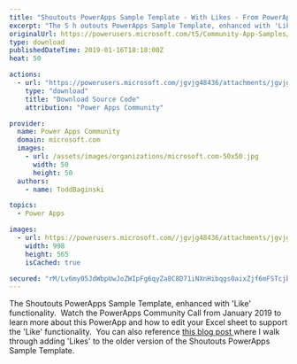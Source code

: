 ```yaml
---
title: "Shoutouts PowerApps Sample Template - With Likes - From PowerApps January 2019 Community Call"
excerpt: "The S h outouts PowerApps Sample Template, enhanced with 'Like' functionality. Watch the PowerApps Community Call from January 2019 to learn more"
originalUrl: https://powerusers.microsoft.com/t5/Community-App-Samples/Shoutouts-PowerApps-Sample-Template-With-Likes-From-PowerApps/td-p/205643
type: download
publishedDateTime: 2019-01-16T18:18:00Z
heat: 50

actions:
  - url: "https://powerusers.microsoft.com/jgvjg48436/attachments/jgvjg48436/AppFeedbackGallery/78/2/Shoutouts%20-%20Tablet%20-%20With%20Likes%20-%20PowerAppsCC.msapp"
    type: "download"
    title: "Download Source Code"
    attribution: "Power Apps Community"

provider:
  name: Power Apps Community
  domain: microsoft.com
  images:
    - url: /assets/images/organizations/microsoft.com-50x50.jpg
      width: 50
      height: 50
  authors:
    - name: ToddBaginski

topics:
  - Power Apps

images:
  - url: https://powerusers.microsoft.com//jgvjg48436/attachments/jgvjg48436/AppFeedbackGallery/78/1/Shoutouts%20With%20Likes.png
    width: 998
    height: 565
    isCached: true

secured: "rM/Lv6my05JdWbpUwJoZWIpFg6qyZa8C8D71iNXnHibqgs0aixZjf6mFSTcjbSB9RsuLtwYKbUJ+cWDmmtW47Thy5ixXaj7xtEcLe6dy2RLL/APE4lUKo8eFrywAlFi01MxOwUbsJi15BTzjzTGKmZM/cct4vvGzoS2Tb0i3n68xVw67HkVBeyEQfpww4VAbgSyIEuqygNMMOp2dUBn80V0phAaEw2/jVd6DL//gInKuijDpkDC7GBQn+hrNBwcZ74f7OTfTB/rYqYOBVNM11Loyf3t+gK8wrbj3I50ZRupu7O+e4vg6bZeeLzLyrIfBygcY6xyCAFJaRM+Try7DcvFqU7H398XKkdJt/zGDqzIxV9cGt6htOB8mqUfiV7lxD3YAXlwe+xlK3m4C2ngv6QxyTnV3YC+ugnT5qeq064c9FYC5YWrp794gjsfBGYpq;K63gyHK2V4D4qdeUNDaw6g=="
---
```

<p><span>The S</span><span>h</span><span>outouts PowerApps Sample Template, enhanced with 'Like' functionality.&nbsp; Watch the PowerApps Community Call from January 2019 to learn more about this PowerApp and how to edit your Excel sheet to support the&nbsp;</span><span>'Like'&nbsp;</span><span>functionality.&nbsp; You can also&nbsp;</span><span>reference&nbsp;</span><a href="http://toddbaginski.com/blog/how-to-add-like-functionality-to-powerapps/" target="_self" rel="nofollow noopener noreferrer">this blog post<span>&nbsp;</span></a><span>where I walk through adding&nbsp;</span><span>'Likes'&nbsp;</span><span>to the older version of the Shoutouts PowerApps Sample T</span><span>e</span><span>mplate.</span></p>

